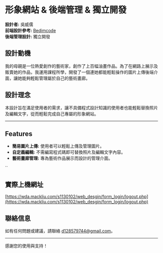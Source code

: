 # 形象網站 & 後端管理 & 獨立開發

**設計者:** 吳威儒  
**前端設計參考:** [Bedimcode](https://github.com/Bedimcode)  
**後端管理設計:** 獨立開發  

## 設計動機

我的母親是一位熱愛創作的藝術家，創作了上百幅油畫作品。為了在網路上展示及販賣她的作品，我運用課程所學，開發了一個連她都能輕鬆操作的圖片上傳後端介面，讓她能夠輕鬆管理屬於自己的藝術畫廊。

## 設計理念

本設計旨在滿足使用者的需求，讓不具備程式設計知識的使用者也能輕鬆替換照片及編輯文字，從而輕鬆完成自己專屬的形象網站。

---

## Features

- **簡易圖片上傳:** 使用者可以輕鬆上傳及管理圖片。
- **自定義編輯:** 不需編寫程式碼即可替換照片及編輯文字內容。
- **藝術畫廊管理:** 專為藝術作品展示而設計的管理介面。

``
## 實際上機網址

[https://wda.mackliu.com/s1130102/web_desgin/form_login/logout.php](https://wda.mackliu.com/s1130102/web_desgin/form_login/logout.php)


## 聯絡信息

如有任何問題或建議，請聯絡 [d128579744@gmail.com](mailto:d128579744@gmail.com)。

---

感謝您的使用與支持！
